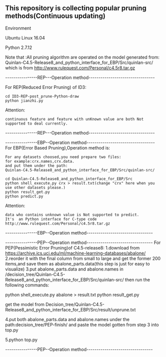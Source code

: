 This repository is collecting popular pruning methods(Continuous updating)
--------

Environment

Ubuntu Linux 16.04

Python 2.7.12

Note that :All pruning algorithm are operated on the model generated from:
Quinlan-C4.5-Release8_and_python_interface_for_EBP/Src/quinlan-src/
which is from http://www.rulequest.com/Personal/c4.5r8.tar.gz


----------------REP---Operation method---------------------------------

For REP(Reduced Error Pruning) of ID3:

    cd ID3-REP-post_prune-Python-draw
    python jianzhi.py
Attention:

    continuous feature and feature with unKnown value are both Not supported to deal currently.
----------------REP---Operation method---------------------------------

----------------EBP--Operation method----------------------------------
For EBP(Error Based Pruning),Operation method is:

    For any datasets choosed,you need prepare two files:
    for example:crx.names,crx.data.
    and put them under the path: 
    Quinlan-C4.5-Release8_and_python_interface_for_EBP/Src/quinlan-src/

    cd Quinlan-C4.5-Release8_and_python_interface_for_EBP/Src
    python shell_execute.py crx > result.txt(change "crx" here when you use other datasets please.)
    python result_get.py
    python predict.py

Attention:

    data who contains unknown value is Not supported to predict.
    It's  an Python interface for C-type code http://www.rulequest.com/Personal/c4.5r8.tar.gz

----------------EBP--Operation method---------------------------------

----------------PEP--Operation method---------------------------------
For PEP(Pessimistic Error Pruning)of C4.5-release8:
1.download from https://archive.ics.uci.edu/ml/machine-learning-databases/abalone/  
2.reorder it with the final column from small to large and get the former 200 items,and save them as abalone_parts.data(this step is just for easy to visualize)
3.put abalone_parts.data and abalone.names in /decision_tree/Quinlan-C4.5-Release8_and_python_interface_for_EBP/Src/quinlan-src/
then run the following commands:

python shell_execute.py abalone > result.txt
python result_get.py  

get the model from Decision_tree/Quinlan-C4.5-Release8_and_python_interface_for_EBP/Src/result/unprune.txt  

4.put  both abalone_parts.data and abalone.names under the path:decision_tree/PEP-finish/
and paste the model gotten from step 3 into top.py  

5.python top.py

----------------PEP--Operation method---------------------------------